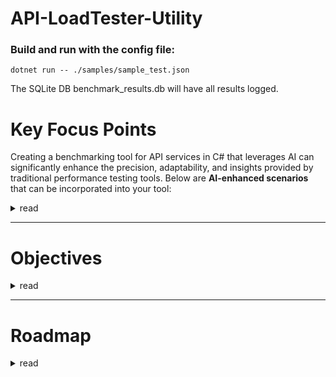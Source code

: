 # API-LoadTester-Utility


### Build and run with the config file:
```
dotnet run -- ./samples/sample_test.json
```
The SQLite DB benchmark_results.db will have all results logged.


# Key Focus Points

Creating a benchmarking tool for API services in C# that leverages AI can significantly enhance the precision, adaptability, and insights provided by traditional performance testing tools. Below are **AI-enhanced scenarios** that can be incorporated into your tool:

<details>
  <summary>read</summary>

  
### **1. Smart Load Generation**

Use AI to dynamically adjust load patterns based on previous API performance or real user behavior.

* **Predictive Load Modeling**: Train an ML model on historical usage data to simulate realistic traffic patterns (e.g., hourly, daily spikes).
* **Adaptive Load Control**: Use reinforcement learning to adapt load generation based on API response times or error rates in real time.

---

### **2. Anomaly Detection in Metrics**

Use AI/ML to detect outliers and performance regressions automatically.

* **Time-Series Forecasting** (e.g., using LSTM or Prophet): Predict expected response times or error rates, then flag deviations.
* **Clustering or Isolation Forests**: Identify anomalies in latency, CPU usage, or throughput that are not easily caught by thresholds.

---

### **3. Intelligent Bottleneck Identification**

AI models can correlate performance degradation with system metrics or application logs.

* **Correlation Analysis**: Use ML to identify which parameters (e.g., memory usage, request size, database latency) are most linked to slow responses.
* **Root Cause Analysis**: NLP models can analyze logs and error messages to help pinpoint likely root causes of performance issues.

---

### **4. Auto-Tuning Test Parameters**

Let the AI model optimize benchmarking parameters like payload size, concurrency levels, and duration.

* **Bayesian Optimization**: Automatically find the optimal test configurations for maximum API throughput or minimum latency.
* **Genetic Algorithms**: Evolve test scenarios that simulate edge-case loads or stress situations.

---

### **5. Dynamic Test Scenario Generation**

Use LLMs or rules-based NLP to generate complex test scenarios based on API specs.

* **From OpenAPI/Swagger Docs**: Use NLP to extract typical user flows and generate test cases automatically.
* **From Historical Logs**: Cluster and transform historical API usage into representative test scenarios.

---

### **6. Predictive API Performance Scoring**

Build models to provide a performance health score or risk level prediction.

* **Composite Scoring Model**: Use ML regression models that combine metrics like latency, failure rate, and throughput into a unified performance score.
* **SLI/SLO Breach Prediction**: Forecast if current trends will cause SLA violations in the near future.

---

### **7. AI-Driven Recommendations**

Based on test results, AI can provide tuning or scaling recommendations.

* **Scaling Suggestions**: Based on current performance, recommend optimal VM/container scaling policies.
* **Caching/Throttling Hints**: Suggest potential cache layers or API throttling points for improving performance.

---

### **8. Intelligent Report Summarization**

Use LLMs to summarize benchmark results and provide executive-level reports.

* **Auto-Generated Insights**: NLP can convert raw metrics into readable conclusions (e.g., “API latency increased 20% due to DB connection wait time.”)
* **Narrative Reports**: LLMs like GPT can generate natural language reports comparing historical test runs.

---

Here’s a **reference architecture** and **C#-centric implementation plan** for your AI-powered API benchmarking tool.

---

## **I. Reference Architecture**

### **1. Core Components**

| Component                                      | Description                                                                     |
| ---------------------------------------------- | ------------------------------------------------------------------------------- |
| **Benchmarking Engine (C#)**                   | Generates load, records metrics like latency, throughput, error rate.           |
| **AI Module (Python/.NET ML)**                 | Performs anomaly detection, predictive modeling, and test optimization.         |
| **Metrics Collector**                          | Aggregates system and application-level metrics (CPU, memory, response codes).  |
| **Data Store (InfluxDB / SQLite)**             | Stores benchmarking data for analysis and AI training.                          |
| **Visualization Dashboard (Grafana / Blazor)** | Shows real-time and historical performance metrics.                             |
| **Report Generator (LLM)**                     | Summarizes benchmarking insights in human-readable format using GPT or similar. |

---

## **II. Workflow Overview**

1. **Configure API Test**: User defines API endpoints, payloads, test duration, load pattern.
2. **Execute Benchmark (C#)**: Tool sends requests, measures response times, logs system metrics.
3. **Store Raw Data**: All results are stored in a local or cloud database.
4. **Run AI/ML Models**:

   * Detect anomalies.
   * Generate performance scores.
   * Recommend parameter tuning.
5. **Visualize and Summarize**: Dashboard updates with trends, LLM generates insights.
6. **Auto-Tune Next Test**: Based on AI recommendations, the test parameters can be adjusted for the next run.

---

## **III. C# Implementation Overview**

### **1. Benchmarking Engine (C#)**

Use `HttpClient`, `Stopwatch`, and `Parallel.For` for load testing:

```csharp
var stopwatch = Stopwatch.StartNew();
var response = await httpClient.PostAsync(apiUrl, content);
stopwatch.Stop();
var latency = stopwatch.ElapsedMilliseconds;
```

Include retry logic, timeouts, and detailed error logging.

### **2. Metrics Logging (C#)**

Structure metrics and serialize to a local SQLite or send to InfluxDB:

```csharp
public class ApiBenchmarkResult {
    public string Endpoint { get; set; }
    public long LatencyMs { get; set; }
    public int StatusCode { get; set; }
    public DateTime Timestamp { get; set; }
}
```

Use `System.Data.SQLite` or `Dapper` for SQLite logging.

---

## **IV. AI Module (Python/.NET Interop)**

Use **Python ML models** (for flexibility) and call them via:

* **Python.NET**
* **REST interface** (host Python Flask/FastAPI microservice)
* **Command line + JSON output**

### **AI Tasks:**

| Task                     | AI Technique                                  |
| ------------------------ | --------------------------------------------- |
| Anomaly Detection        | Isolation Forest, Prophet (time-series)       |
| Load Pattern Prediction  | LSTM / Transformer-based                      |
| Test Optimization        | Bayesian optimization                         |
| Natural Language Summary | OpenAI GPT or local LLM like LLaMA via Ollama |

Sample Python ML script:

```python
from sklearn.ensemble import IsolationForest
import pandas as pd

df = pd.read_csv("metrics.csv")
model = IsolationForest()
df["anomaly"] = model.fit_predict(df[["latency", "status_code"]])
```

---

## **V. Report Generation (C# + LLM)**

Send metrics summary to an LLM endpoint:

```csharp
var prompt = $"Analyze API latency trends: {jsonMetrics}";
var report = await CallGptApiAsync(prompt);
Console.WriteLine(report);
```

Can use:

* OpenAI API
* Local Ollama with GPT4All/LLaMA + JSON input/output

---

## **VI. Example AI-Enhanced Scenario**

**Scenario**: After a load test, the AI:

* Detects that latency increases by 80% when payload exceeds 1MB.
* Recommends splitting large requests into batch calls.
* Predicts a 5% SLA violation risk during peak hours next week.
* Generates a test summary like:
  *“The ‘/checkout’ API degraded significantly under concurrent load > 200. Consider caching or scaling backend services.”*

</details>

---


# Objectives
<details>

  <summary>read</summary>

Based on your vision to build a complete **AI-powered API Load Testing Tool**, here are the **comprehensive objectives**, categorized into **core, AI-enhanced, and supporting capabilities**:

---

## ✅ CORE OBJECTIVES (Baseline Load Tester)

These are the fundamental features of a load testing tool:

1. **Configurable Load Testing**

   * Define target APIs (GET/POST/PUT/DELETE).
   * Set concurrency, request rate, payload, duration, and headers.

2. **High-Performance Request Engine**

   * Generate concurrent requests using multithreading or async model.
   * Measure latency, throughput (RPS), error rate, and timeouts.

3. **Metrics Collection**

   * Capture per-request metrics: status code, response time, errors.
   * Aggregate results across runs and scenarios.

4. **SQLite-Based Logging**

   * Persist raw test results into SQLite DB for analysis.
   * Support querying results by endpoint, time, or test run.

5. **Command-Line Interface (CLI)**

   * Simple interface to define, run, and review benchmark results.

---

## 🤖 AI-ENHANCED OBJECTIVES

These bring **intelligence and adaptability** to the system:

6. **Anomaly Detection**

   * Use Isolation Forest or LSTM to flag outliers in latency or failures.

7. **Predictive Performance Modeling**

   * Forecast API performance trends under varying loads or time windows.

8. **Auto-Tuned Load Generation**

   * Use Bayesian Optimization or RL to adjust test parameters (e.g., concurrency, payload size) for optimal stress simulation.

9. **Root Cause Inference**

   * Use AI to correlate performance issues with system/resource metrics or response characteristics.

10. **AI-Powered Summary Reports**

* Generate natural language insights using OpenAI or Ollama (e.g., “The checkout API shows latency spikes >1s under load > 500 RPS”).

11. **Smart Scenario Generation**

* Use LLMs or historical usage patterns to generate realistic test flows (e.g., login → search → checkout).

12. **Risk Scoring and SLO Breach Prediction**

* Predict risk of SLA violations based on current and historical data.

---

## 📊 SUPPORTING OBJECTIVES

These enhance usability, scalability, and extensibility:

13. **Test Result Dashboard**

* Real-time and historical visualization (Grafana, Blazor, or WinForms).

14. **Scenario and Config Management**

* YAML/JSON-based configuration files for test definitions.

15. **Plugin System for Custom AI Models**

* Support external scripts (Python, R) for ML tasks via interop or REST.

16. **Integration with Monitoring Tools**

* Optional hooks to send metrics to Prometheus, Datadog, or New Relic.

17. **Multi-Stage Test Execution**

* Define warm-up, spike, steady, and cool-down phases.

18. **Authentication Support**

* Handle API keys, JWT tokens, OAuth2 flows in test definitions.

19. **Offline and Local-Only Operation**

* Support entirely offline operation (SQLite + Ollama + Python models).

---

## 🎯 Summary of Key Capabilities

| Category | Objectives                                                        |
| -------- | ----------------------------------------------------------------- |
| Core     | Load generation, latency/error logging, SQLite, CLI               |
| AI       | Anomaly detection, predictive modeling, AI summaries, auto-tuning |
| Support  | Visualization, config management, extensibility, monitoring hooks |

---


  
</details>

---

# Roadmap

<details>
  <summary>read</summary>

Great! Here's a detailed **project roadmap with phases** for building your AI-powered API Load Testing Tool, including **objectives, tasks, and recommended tools/technologies**:

---

## 🗺️ **Project Roadmap for AI-Powered API Load Tester**

---

### 🔹 **Phase 1: Core Load Testing Engine (MVP)**

| Objective                       | Tasks                                                   | Tools/Tech                                    |
| ------------------------------- | ------------------------------------------------------- | --------------------------------------------- |
| Configurable Load Testing       | CLI for API URL, method, concurrency, payload, duration | C#, CommandLineParser, JSON/YAML config       |
| High-Performance Request Engine | Implement async HTTP client with metrics                | `HttpClient`, `Task`, `Parallel.ForEachAsync` |
| Metrics Collection              | Capture latency, response code, errors                  | Stopwatch, Response parsing                   |
| SQLite Logging                  | Create schema and store test results                    | SQLite, Dapper/EF Core                        |
| CLI Interface                   | Simple command-based test execution                     | System.CommandLine                            |

---

### 🔹 **Phase 2: Basic Analytics & Reporting**

| Objective           | Tasks                                        | Tools/Tech                    |
| ------------------- | -------------------------------------------- | ----------------------------- |
| Metrics Aggregation | Compute avg/min/max latency, percentiles     | LINQ, SQLite queries          |
| CSV/JSON Export     | Export results for external analysis         | CsvHelper or System.Text.Json |
| Result Viewer       | Optional: Console/table viewer for summaries | Spectre.Console (optional)    |

---

### 🔹 **Phase 3: AI-Enhanced Insights**

| Objective                 | Tasks                                        | Tools/Tech                                         |
| ------------------------- | -------------------------------------------- | -------------------------------------------------- |
| Anomaly Detection         | Read from SQLite, detect latency spikes      | Python, `pandas`, `scikit-learn` (IsolationForest) |
| AI Summary Generation     | Summarize results in natural language        | OpenAI API or Ollama (LLM local inference)         |
| Smart Scenario Generator  | Generate load test paths using AI (optional) | OpenAI or LLaMA prompt templates                   |
| Auto-Tuned Load Generator | Tune parameters based on feedback loop       | Python + Bayesian Optimization (optuna/skopt)      |

---

### 🔹 **Phase 4: Visualization & Dashboard**

| Objective            | Tasks                                     | Tools/Tech                                 |
| -------------------- | ----------------------------------------- | ------------------------------------------ |
| Dashboard UI         | Create local visualization of results     | Blazor, WPF, or HTML + JS (D3.js/Chart.js) |
| Real-time Monitoring | Show live stats during test               | SignalR, WebSocket, polling from SQLite    |
| Historical Runs      | Load from SQLite, filter by date/endpoint | SQLite, basic dashboard filters            |

---

### 🔹 **Phase 5: Extensibility & DevOps Integration**

| Objective                 | Tasks                                          | Tools/Tech                                     |
| ------------------------- | ---------------------------------------------- | ---------------------------------------------- |
| Plugin System             | Support Python or REST plugins for analysis    | C# → Python interop, subprocess or HTTP server |
| External Monitoring Hooks | Send metrics to Prometheus, Datadog (optional) | Custom exporter or REST webhook                |
| Authentication Handling   | Support OAuth2, API keys                       | C# HttpClient handlers                         |

---

### ✅ Deliverables Summary

| Deliverable               | Description                                           |
| ------------------------- | ----------------------------------------------------- |
| **C# Benchmark CLI Tool** | High-concurrency API load testing with SQLite logging |
| **Python ML Analysis**    | Anomaly detection + (optional) auto-tuning scripts    |
| **AI Summary Generator**  | OpenAI or Ollama integration for test summaries       |
| **Dashboard (Optional)**  | Real-time or historical results visualization         |
| **Scenario Configs**      | JSON/YAML-based input files for easy scenario design  |

---

### 🛠️ Optional Enhancements

* **Web UI with user accounts** for scheduling/running tests
* **Kubernetes-aware testing** (if benchmarking microservices)
* **Test Recording Proxy** to auto-generate real API usage patterns

---


  
</details>
